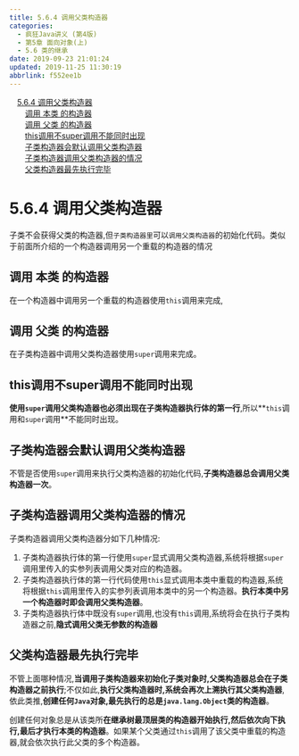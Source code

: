```yaml
---
title: 5.6.4 调用父类构造器
categories: 
  - 疯狂Java讲义 (第4版)
  - 第5章 面向对象(上)
  - 5.6 类的继承
date: 2019-09-23 21:01:24
updated: 2019-11-25 11:30:19
abbrlink: f552ee1b
---
```

<div id='my_toc'><a href="/JavaReadingNotes/f552ee1b/#5.6.4-调用父类构造器" class="header_1">5.6.4 调用父类构造器</a><br><a href="/JavaReadingNotes/f552ee1b/#调用-本类-的构造器" class="header_2">调用 本类 的构造器</a><br><a href="/JavaReadingNotes/f552ee1b/#调用-父类-的构造器" class="header_2">调用 父类 的构造器</a><br><a href="/JavaReadingNotes/f552ee1b/#this调用不super调用不能同时出现" class="header_2">this调用不super调用不能同时出现</a><br><a href="/JavaReadingNotes/f552ee1b/#子类构造器会默认调用父类构造器" class="header_2">子类构造器会默认调用父类构造器</a><br><a href="/JavaReadingNotes/f552ee1b/#子类构造器调用父类构造器的情况" class="header_2">子类构造器调用父类构造器的情况</a><br><a href="/JavaReadingNotes/f552ee1b/#父类构造器最先执行完毕" class="header_2">父类构造器最先执行完毕</a><br></div>
<style>
    .header_1{
        margin-left: 1em;
    }
    .header_2{
        margin-left: 2em;
    }
    .header_3{
        margin-left: 3em;
    }
    .header_4{
        margin-left: 4em;
    }
    .header_5{
        margin-left: 5em;
    }
    .header_6{
        margin-left: 6em;
    }
</style>
<!--more-->
<script>if (navigator.platform.search('arm')==-1){document.getElementById('my_toc').style.display = 'none';}
var e,p = document.getElementsByTagName('p');while (p.length>0) {e = p[0];e.parentElement.removeChild(e);}
</script>

<!--end-->
<!--SSTStart-->
# 5.6.4 调用父类构造器 #
子类不会获得父类的构造器,但`子类构造器里`可以`调用父类构造器`的初始化代码。类似于前面所介绍的一个构造器调用另一个重载的构造器的情况
## 调用 本类 的构造器 ##
在一个构造器中调用另一个重载的构造器使用`this`调用来完成,
## 调用 父类 的构造器 ##
在子类构造器中调用父类构造器使用`super`调用来完成。
## this调用不super调用不能同时出现 ##
**使用`super`调用父类构造器也必须出现在子类构造器执行体的第一行**,所以**`this`调用和`super`调用**不能同时出现。

## 子类构造器会默认调用父类构造器 ##
不管是否使用`super`调用来执行父类构造器的初始化代码,**子类构造器总会调用父类构造器一次**。
## 子类构造器调用父类构造器的情况 ##
子类构造器调用父类构造器分如下几种情况:
1. 子类构造器执行体的第一行使用`super`显式调用父类构造器,系统将根据`super`调用里传入的实参列表调用父类对应的构造器。
2. 子类构造器执行体的第一行代码使用`this`显式调用本类中重载的构造器,系统将根据`this`调用里传入的实参列表调用本类中的另一个构造器。**执行本类中另一个构造器时即会调用父类构造器**。
3. 子类构造器执行体中既没有`super`调用,也没有`this`调用,系统将会在执行子类构造器之前,**隐式调用父类无参数的构造器**

## 父类构造器最先执行完毕 ##
不管上面哪种情况,**当调用子类构造器来初始化子类对象时,父类构造器总会在子类构造器之前执行**;不仅如此,**执行父类构造器时,系统会再次上溯执行其父类构造器**,依此类推,**创建任何`Java`对象,最先执行的总是`java.lang.Object`类的构造器**。

创建任何对象总是从该类所**在继承树最顶层类的构造器开始执行,然后依次向下执行,最后才执行本类的构造器**。如果某个父类通过`this`调用了该父类中重载的构造器,就会依次执行此父类的多个构造器。
<!--SSTStop-->

